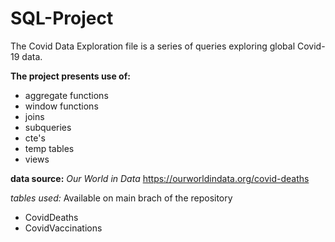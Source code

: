 # SQL-Project

The Covid Data Exploration file is a series of queries exploring global Covid-19 data.

**The project presents use of:**
- aggregate functions
- window functions
- joins
- subqueries
- cte's
- temp tables
- views

**data source:** 
*Our World in Data*
https://ourworldindata.org/covid-deaths

*tables used:*
Available on main brach of the repository
- CovidDeaths
- CovidVaccinations

